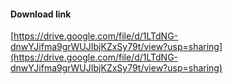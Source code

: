 #### Download link
[https://drive.google.com/file/d/1LTdNG-dnwYJifma9grWUJIbjKZxSy79t/view?usp=sharing](https://drive.google.com/file/d/1LTdNG-dnwYJifma9grWUJIbjKZxSy79t/view?usp=sharing)